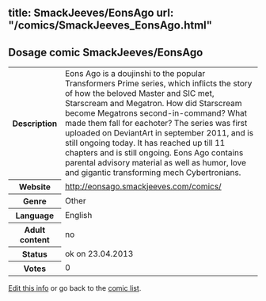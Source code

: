 title: SmackJeeves/EonsAgo
url: "/comics/SmackJeeves_EonsAgo.html"
---
Dosage comic SmackJeeves/EonsAgo
-----------------------------------------

<p id="msg"></p>
<script type="text/javascript">
if (window.location.search === '?edit_info_mail=sent_ok') {
  var elem = document.getElementById("msg");
  elem.innerHTML = 'Edited information sucessfully sent.';
  elem.className = 'ok';
}
</script>
<table class="comicinfo">
<tr>
<th>Description</th><td>Eons Ago is a doujinshi to the popular Transformers Prime series, which inflicts the story of how the beloved Master and SIC met, Starscream and Megatron. How did Starscream become Megatrons second-in-command? What made them fall for eachoter? The series was first uploaded on DeviantArt in september 2011, and is still ongoing today. It has reached up till 11 chapters and is still ongoing. Eons Ago contains parental advisory material as well as humor, love and gigantic transforming mech Cybertronians.</td>
</tr>
<tr>
<th>Website</th><td><a href="http://eonsago.smackjeeves.com/comics/">http://eonsago.smackjeeves.com/comics/</a></td>
</tr>
<tr>
<th>Genre</th><td>Other</td>
</tr>
<tr>
<th>Language</th><td>English</td>
</tr>
<tr>
<th>Adult content</th><td>no</td>
</tr>
<tr>
<th>Status</th><td>ok on 23.04.2013</td>
</tr>
<tr>
<th>Votes</th><td>0</td>
</tr>
</table>

[Edit this info](SmackJeeves_EonsAgo_edit.html) or go back to the [comic list](../comic-index.html).
